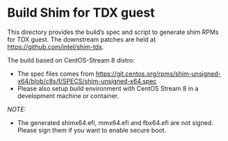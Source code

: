# Build Shim for TDX guest

This directory provides the build’s spec and script to generate shim RPMs for TDX guest.
The downstream patches are held at https://github.com/intel/shim-tdx.

The build based on CentOS-Stream 8 distro:
- The spec files comes from https://git.centos.org/rpms/shim-unsigned-x64/blob/c8s/f/SPECS/shim-unsigned-x64.spec
- Please also setup build environment with CentOS Stream 8 in a development machine or container.


_NOTE:_
- The generated shimx64.efi, mmx64.efi and fbx64.efi are not signed. Please sign them if you want to enable secure boot.
